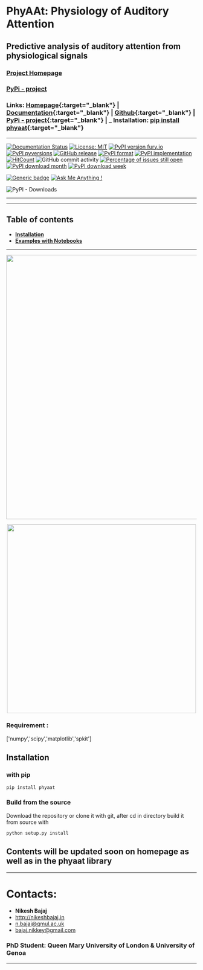 # PhyAAt: Physiology of Auditory Attention
## Predictive analysis of auditory attention from physiological signals

### **[Project Homepage](https://phyaat.github.io)**
### **[PyPi - project](https://pypi.org/project/phyaat/)**

### Links: **[Homepage](https://phyaat.github.io){:target="_blank"}** | **[Documentation](https://phyaat.readthedocs.io/){:target="_blank"}** | **[Github](https://github.com/Nikeshbajaj/phyaat){:target="_blank"}**  |  **[PyPi - project](https://pypi.org/project/phyaat/){:target="_blank"}** |     _ **Installation:** [pip install phyaat](https://pypi.org/project/phyaat/){:target="_blank"}
-----

[![Documentation Status](https://readthedocs.org/projects/phyaat/badge/?version=latest)](https://phyaat.readthedocs.io/en/latest/?badge=latest)
[![License: MIT](https://img.shields.io/badge/License-MIT-yellow.svg)](https://opensource.org/licenses/MIT)
[![PyPI version fury.io](https://badge.fury.io/py/phyaat.svg)](https://pypi.org/project/phyaat/)
[![PyPI pyversions](https://img.shields.io/pypi/pyversions/phyaat.svg)](https://pypi.python.org/pypi/phyaat/)
[![GitHub release](https://img.shields.io/github/release/nikeshbajaj/phyaat.svg)](https://GitHub.com/nikeshbajaj/phyaat/releases/)
[![PyPI format](https://img.shields.io/pypi/format/phyaat.svg)](https://pypi.python.org/pypi/phyaat/)
[![PyPI implementation](https://img.shields.io/pypi/implementation/phyaat.svg)](https://pypi.python.org/pypi/phyaat/)
[![HitCount](http://hits.dwyl.io/nikeshbajaj/phyaat.svg)](http://hits.dwyl.io/nikeshbajaj/phyaat)
![GitHub commit activity](https://img.shields.io/github/commit-activity/y/nikeshbajaj/phyaat?style=plastic)
[![Percentage of issues still open](http://isitmaintained.com/badge/open/nikeshbajaj/phyaat.svg)](http://isitmaintained.com/project/nikeshbajaj/phyaat "Percentage of issues still open")
[![PyPI download month](https://img.shields.io/pypi/dm/phyaat.svg)](https://pypi.org/project/phyaat/)
[![PyPI download week](https://img.shields.io/pypi/dw/phyaat.svg)](https://pypi.org/project/phyaat/)


[![Generic badge](https://img.shields.io/badge/pip%20install-phyaat-blue.svg)](https://pypi.org/project/phyaat/)
[![Ask Me Anything !](https://img.shields.io/badge/Ask%20me-anything-1abc9c.svg)](mailto:n.bajaj@qmul.ac.uk)

![PyPI - Downloads](https://img.shields.io/pypi/dm/phyaat?style=social)

-----

-----
## Table of contents
- [**Installation**](#installation)
- [**Examples with Notebooks**](#examples)
-----


<p align="center">
  <img src="https://phyaat.github.io/assets/images/ExperimentModel.png" width="700"/>
</p>

<p align="center">
<img src="https://github.com/PhyAAt/PhyAAt.github.io/blob/master/assets/images/EEGViz_Raw1.gif" width="500"/>
</p>

### Requirement :
['numpy','scipy','matplotlib','spkit']

## Installation

### with pip

```
pip install phyaat
```

### Build from the source
Download the repository or clone it with git, after cd in directory build it from source with

```
python setup.py install
```





## Contents will be updated soon on homepage as well as in the phyaat library

______________________________________

# Contacts:

* **Nikesh Bajaj**
* http://nikeshbajaj.in
* n.bajaj@qmul.ac.uk
* bajaj.nikkey@gmail.com
### PhD Student: Queen Mary University of London & University of Genoa
______________________________________
